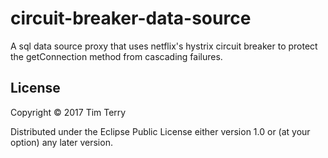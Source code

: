 # circuit-breaker-data-source

A sql data source proxy that uses netflix's hystrix circuit breaker to protect
the getConnection method from cascading failures.


## License

Copyright © 2017 Tim Terry

Distributed under the Eclipse Public License either version 1.0 or (at
your option) any later version.
